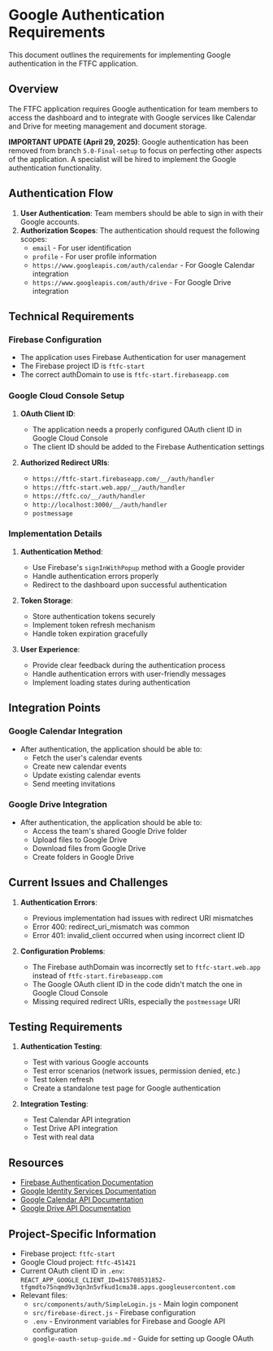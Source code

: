 # Google Authentication Requirements

This document outlines the requirements for implementing Google authentication in the FTFC application.

## Overview

The FTFC application requires Google authentication for team members to access the dashboard and to integrate with Google services like Calendar and Drive for meeting management and document storage.

**IMPORTANT UPDATE (April 29, 2025)**: Google authentication has been removed from branch `5.0-Final-setup` to focus on perfecting other aspects of the application. A specialist will be hired to implement the Google authentication functionality.

## Authentication Flow

1. **User Authentication**: Team members should be able to sign in with their Google accounts.
2. **Authorization Scopes**: The authentication should request the following scopes:
   - `email` - For user identification
   - `profile` - For user profile information
   - `https://www.googleapis.com/auth/calendar` - For Google Calendar integration
   - `https://www.googleapis.com/auth/drive` - For Google Drive integration

## Technical Requirements

### Firebase Configuration

- The application uses Firebase Authentication for user management
- The Firebase project ID is `ftfc-start`
- The correct authDomain to use is `ftfc-start.firebaseapp.com`

### Google Cloud Console Setup

1. **OAuth Client ID**:
   - The application needs a properly configured OAuth client ID in Google Cloud Console
   - The client ID should be added to the Firebase Authentication settings

2. **Authorized Redirect URIs**:
   - `https://ftfc-start.firebaseapp.com/__/auth/handler`
   - `https://ftfc-start.web.app/__/auth/handler`
   - `https://ftfc.co/__/auth/handler`
   - `http://localhost:3000/__/auth/handler`
   - `postmessage`

### Implementation Details

1. **Authentication Method**:
   - Use Firebase's `signInWithPopup` method with a Google provider
   - Handle authentication errors properly
   - Redirect to the dashboard upon successful authentication

2. **Token Storage**:
   - Store authentication tokens securely
   - Implement token refresh mechanism
   - Handle token expiration gracefully

3. **User Experience**:
   - Provide clear feedback during the authentication process
   - Handle authentication errors with user-friendly messages
   - Implement loading states during authentication

## Integration Points

### Google Calendar Integration

- After authentication, the application should be able to:
  - Fetch the user's calendar events
  - Create new calendar events
  - Update existing calendar events
  - Send meeting invitations

### Google Drive Integration

- After authentication, the application should be able to:
  - Access the team's shared Google Drive folder
  - Upload files to Google Drive
  - Download files from Google Drive
  - Create folders in Google Drive

## Current Issues and Challenges

1. **Authentication Errors**:
   - Previous implementation had issues with redirect URI mismatches
   - Error 400: redirect_uri_mismatch was common
   - Error 401: invalid_client occurred when using incorrect client ID

2. **Configuration Problems**:
   - The Firebase authDomain was incorrectly set to `ftfc-start.web.app` instead of `ftfc-start.firebaseapp.com`
   - The Google OAuth client ID in the code didn't match the one in Google Cloud Console
   - Missing required redirect URIs, especially the `postmessage` URI

## Testing Requirements

1. **Authentication Testing**:
   - Test with various Google accounts
   - Test error scenarios (network issues, permission denied, etc.)
   - Test token refresh
   - Create a standalone test page for Google authentication

2. **Integration Testing**:
   - Test Calendar API integration
   - Test Drive API integration
   - Test with real data

## Resources

- [Firebase Authentication Documentation](https://firebase.google.com/docs/auth)
- [Google Identity Services Documentation](https://developers.google.com/identity/gsi/web)
- [Google Calendar API Documentation](https://developers.google.com/calendar)
- [Google Drive API Documentation](https://developers.google.com/drive)

## Project-Specific Information

- Firebase project: `ftfc-start`
- Google Cloud project: `ftfc-451421`
- Current OAuth client ID in `.env`: `REACT_APP_GOOGLE_CLIENT_ID=815708531852-tfgmdto75nqmd9v3qn3n5vfkud1cma38.apps.googleusercontent.com`
- Relevant files:
  - `src/components/auth/SimpleLogin.js` - Main login component
  - `src/firebase-direct.js` - Firebase configuration
  - `.env` - Environment variables for Firebase and Google API configuration
  - `google-oauth-setup-guide.md` - Guide for setting up Google OAuth
